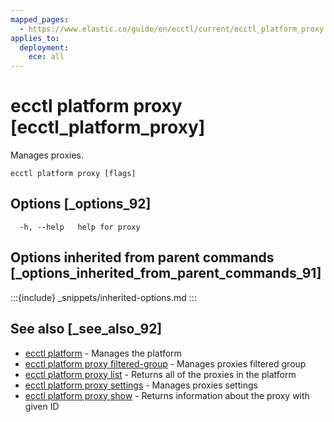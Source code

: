 ```yaml
---
mapped_pages:
  - https://www.elastic.co/guide/en/ecctl/current/ecctl_platform_proxy.html
applies_to:
  deployment:
    ece: all
---
```


# ecctl platform proxy [ecctl_platform_proxy]

Manages proxies.

```
ecctl platform proxy [flags]
```


## Options [_options_92]

```
  -h, --help   help for proxy
```


## Options inherited from parent commands [_options_inherited_from_parent_commands_91]

:::{include} _snippets/inherited-options.md
:::


## See also [_see_also_92]

* [ecctl platform](/reference/ecctl_platform.md) - Manages the platform
* [ecctl platform proxy filtered-group](/reference/ecctl_platform_proxy_filtered-group.md) - Manages proxies filtered group
* [ecctl platform proxy list](/reference/ecctl_platform_proxy_list.md) - Returns all of the proxies in the platform
* [ecctl platform proxy settings](/reference/ecctl_platform_proxy_settings.md) - Manages proxies settings
* [ecctl platform proxy show](/reference/ecctl_platform_proxy_show.md) - Returns information about the proxy with given ID

